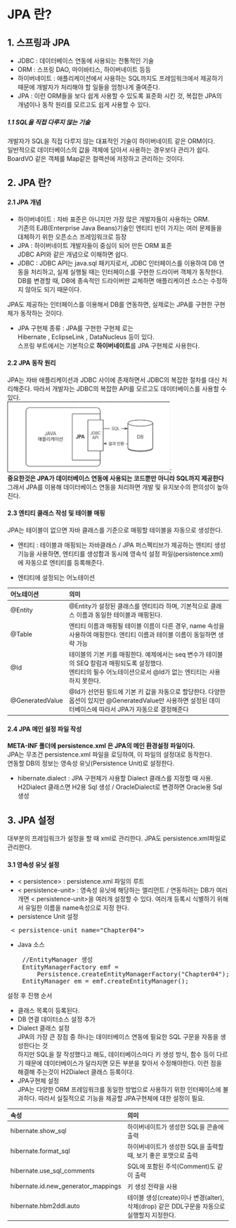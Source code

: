 JPA 란?
=======
## 1. 스프링과 JPA
* JDBC : 데이터베이스 연동에 사용되는 전통적인 기술
* ORM : 스프링 DAO, 마이바티스, 하이버네이트 등등
* 하이버네이트 : 애플리케이션에서 사용하는 SQL까지도 프레임워크에서 제공하기 때문에 개발자가 처리해야 할 일들을 엄청나게 줄여준다.
* JPA : 이런 ORM들을 보다 쉽게 사용할 수 있도록 표준화 시킨 것, 복잡한 JPA의 개념이나 동작 원리를 모르고도 쉽게 사용할 수 있다.

##### 1.1 SQL을 직접 다루지 않는 기술
개발자가 SQL을 직접 다루지 않는 대표적인 기술이 하이버네이트 같은 ORM이다.<br>
일반적으로 데이터베이스의 값을 객체에 담아서 사용하는 경우보다 관리가 쉽다.<br>
BoardVO 같은 객체를 Map같은 컬렉션에 저장하고 관리하는 것이다.

## 2. JPA 란?
#### 2.1 JPA 개념
* 하이버네이트 : 자바 표준은 아니지만 가장 많은 개발자들이 사용하는 ORM.<br>
기존의 EJB(Enterprise Java Beans)기술인 엔티티 빈이 가지는 여러 문제들을 대체하기 위한 오픈소스 프레임워크로 등장<br>
* JPA : 하이버네이트 개발자들이 중심이 되어 만든 ORM 표준<br>
JDBC API와 같은 개념으로 이해하면 쉽다.
* JDBC : JDBC API는 java.sql 패키지로서, JDBC 인터페이스를 이용하여 DB 연동을 처리하고, 실제 실행될 때는 인터페이스를 구현한 드라이버 객체가 동작한다. DB를 변경할 때, DB에 종속적인 드라이버만 교체하면 애플리케이션 소스는 수정하지 않아도 되기 때문이다.

JPA도 제공하는 인터페이스를 이용해서 DB를 연동하면, 실제로는 JPA를 구현한 구현체가 동작하는 것이다.
* JPA 구현체 종류 : JPA를 구현한 구현체 로는 <br>
Hibernate , EclipseLink , DataNucleus 등이 있다.<br>
스프링 부트에서는 기본적으로 **하이버네이트**를 JPA 구현체로 사용한다.

#### 2.2 JPA 동작 원리
JPA는 자바 애플리케이션과 JDBC 사이에 존재하면서 JDBC의 복잡한 절차를 대신 처리해준다. 따라서 개발자는 JDBC의 복잡한 API를 모르고도 데이터베이스를 사용할 수 있다.<br>
![Alt Text](./img/jpaActionprinciple.jpg);<br>
**중요한것은 JPA가 데이터베이스 연동에 사용되는 코드뿐만 아니라 SQL까지 제공한다**
<br>그래서 JPA를 이용해 데이터베이스 연동을 처리하면 개발 및 유지보수의 편의성이 높아진다. <br> 

#### 2.3 엔티티 클래스 작성 및 테이블 매핑
JPA는 테이블이 없으면 자바 클래스를 기준으로 매핑할 테이블을 자동으로 생성한다.<br>
* 엔티티 : 테이블과 매핑되는 자바클래스 / JPA 퍼스펙티브가 제공하는 엔티티 생성 기능을 사용하면, 엔티티를 생성함과 동시에 영속석 설정 파일(persistence.xml)에 자동으로 엔티티를 등록해준다.

* 엔티티에 설정되는 어노테이션<br>

|어노테이션|의미|
|:--|:--|
|@Entity|@Entity가 설정된 클래스를 엔티티라 하며, 기본적으로 클래스 이름과 동일한 테이블과 매핑된다.|
|@Table|엔티티 이름과 매핑될 테이블 이름이 다른 경우, name 속성을 사용하여 매핑한다. 엔티티 이름과 테이블 이름이 동일하면 생략 가능|
|@Id|테이블의 기본 키를 매핑한다. 예제에서는 seq 변수가 테이블의 SEQ 칼럼과 매핑되도록 설정했다.<Br>엔티티의 필수 어노테이션으로서 @Id가 없는 엔티티는 사용하지 못한다.|
|@GeneratedValue|@Id가 선언된 필드에 기본 키 값을 자동으로 할당한다. 다양한 옵션이 있지만 @GeneratedValue만 사용하면 설정된 데이터베이스에 따라서 JPA가 자동으로 결정해준다|

#### 2.4 JPA 메인 설정 파일 작성
**META-INF 폴더에 persistence.xml 은 JPA의 메인 환경설정 파일이다.**<br>
JPA는 무조건 persistence.xml 파일을 로딩하여, 이 파일의 설정대로 동작한다.<br>
연동할 DB의 정보는 영속성 유닛(Persistence Unit)로 설정한다.
* hibernate.dialect : JPA 구현체가 사용할 Dialect 클래스를 지정할 때 사용. H2Dialect 클래스면 H2용 Sql 생성 / OracleDialect로 변경하면 Oracle용 Sql 생성

## 3. JPA 설정
대부분의 프레임워크가 설정을 할 때 xml로 관리한다. JPA도 persistence.xml파일로 관리한다.

#### 3.1 영속성 유닛 설정
* < persistence> : persistence.xml 파일의 루트
* < persistence-unit> : 영속성 유닛에 해당하는 엘리먼트 / 연동하려는 DB가 여러개면 < persistence-unit>을 여러개 설정할 수 있다. 여러개 등록시 식별하기 위해서 유일한 이름을 name속성으로 지정 한다.
* persistence Unit 설정<br>
<pre>
 < persistence-unit name="Chapter04">
</pre>
* Java 소스<br>
<pre>
    //EntityManager 생성
    EntityManagerFactory emf = 
        Persistence.createEntityManagerFactory("Chapter04");
    EntityManager em = emf.createEntityManager();
</pre>
설정 후 진행 순서 <br>
* 클래스 목록이 등록된다.<br>
* DB 연결 데이터소스 설정 추가<br>
* Dialect 클래스 설정<br>
JPA의 가장 큰 장점 중 하나는 데이터베이스 연동에 필요한 SQL 구문을 자동을 생성한다는 것<br>
하지만 SQL을 잘 작성했다고 해도, 데이터베이스마다 키 생성 방식, 함수 등이 다르기 때문에 데이터베이스가 달라지면 모든 부분을 찾아서 수정해야한다. 이런 점을 해결해 주는것이 H2Dialect 클래스 등록이다.
* JPA구현체 설정<br>
JPA는 다양한 ORM 프레임워크를 동일한 방법으로 사용하기 위한 인터페이스에 불과하다. 따라서 실질적으로 기능을 제공할 JPA구현체에 대한 설정이 필요.<br>

|속성|의미|
|:--|:--|
|hibernate.show_sql|하이버네이트가 생성한 SQL을 콘솔에 출력|
|hibernate.format_sql|하이버네이트가 생성한 SQL을 출력할 때, 보기 좋은 포맷으로 출력|
|hibernate.use_sql_comments|SQL에 포함된 주석(Comment)도 같이 출력|
|hibernate.id.new_generator_mappings|키 생성 전략을 사용|
|hibernate.hbm2ddl.auto|테이블 생성(create)이나 변경(alter),삭제(drop) 같은 DDL구문을 자동으로 실행할지 지정한다.|


